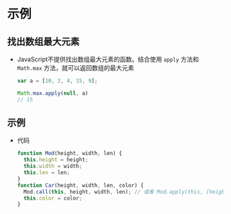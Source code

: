 # 示例

## 找出数组最大元素

  + JavaScript不提供找出数组最大元素的函数。结合使用 `apply` 方法和 `Math.max` 方法，就可以返回数组的最大元素

    ```js
    var a = [10, 2, 4, 15, 9];

    Math.max.apply(null, a)
    // 15
    ```

## 示例

  + 代码

    ```js
    function Mod(height, width, len) {
      this.height = height;
      this.width = width;
      this.len = len;
    }
    function Car(height, width, len, color) {
      Mod.call(this, height, width, len); // 或者 Mod.apply(this, [height, width, len]);
      this.color = color;
    }
    ```

